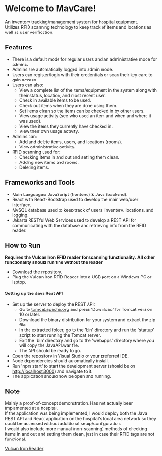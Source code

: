 # Welcome to MavCare!
An inventory tracking/management system for hospital equipment. <br>
Utilizes RFID scanning technology to keep track of items and locations as well as user verification. 

## Features
- There is a default mode for regular users and an administrative mode for admins.
- Admins are automatically logged into admin mode.
- Users can register/login with their credentials or scan their key card to gain access.
- Users can also:
  - View a complete list of the items/equipment in the system along with their status, location, and most recent user.
  - Check in available items to be used.
  - Check out items when they are done using them.
  - Set items clean so the items can be checked in by other users.
  - View usage activity (see who used an item and when and where it was used).
  - View the items they currently have checked in.
  - View their own usage activity.
- Admins can:
  - Add and delete items, users, and locations (rooms).
  - View administrative activity.
- RFID scanning used for:
  - Checking items in and out and setting them clean.
  - Adding new items and rooms.
  - Deleting items.
    
## Frameworks and Tools
- Main Languages: JavaScript (frontend) & Java (backend).
- React with React-Bootstrap used to develop the main web/user interface.
- MySQL database used to keep track of users, inventory, locations, and logging.
- Jakarta RESTful Web Services used to develop a REST API for communicating with the database and retrieving info from the RFID reader.

## How to Run
**Requires the Vulcan Iron RFID reader for scanning functionality.**
**All other functionality should run fine without the reader.**
- Download the repository.
- Plug the Vulcan Iron RFID Reader into a USB port on a Windows PC or laptop.
#### Setting up the Java Rest API
- Set up the server to deploy the REST API:
  - Go to [tomcat.apache.org](https://tomcat.apache.org/) and press 'Download' for Tomcat version 10 or later.
  - Download the binary distribution for your system and extract the zip file.
  - In the extracted folder, go to the 'bin' directory and run the 'startup' script to start running the Tomcat server.
  - Exit the 'bin' directory and go to the 'webapps' directory where you will copy the JavaAPI.war file.
  - The API should be ready to go.
- Open the repository in Visual Studio or your preferred IDE.
- Node dependencies should automatically install.
- Run 'npm start' to start the development server (should be on [http://localhost:3000](http://localhost:3000)) and navigate to it.
- The application should now be open and running.
  
## Note 
Mainly a proof-of-concept demonstration. Has not actually been implemented at a hospital. <br>
If the application was being implemented, I would deploy both the Java REST API and React application on the hospital's local area network so they could be accessed without additional setup/configuration. <br>
I would also include more manual (non-scanning) methods of checking items in and out and setting them clean, just in case their RFID tags are not functional.

[Vulcan Iron Reader](https://www.atlasrfidstore.com/vulcan-rfid-iron-usb-reader/)
